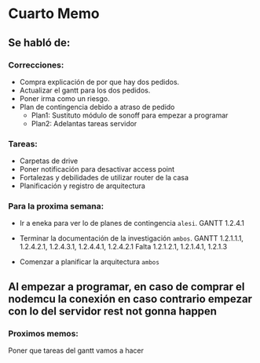 # Cuarto Memo

## Se habló de:

### Correcciones:

- Compra explicación de por que hay dos pedidos.
- Actualizar el gantt para los dos pedidos.
- Poner irma como un riesgo.
- Plan de contingencia debido a atraso de pedido
	- Plan1: Sustituto módulo de sonoff para empezar a programar
	- Plan2: Adelantas tareas servidor

### Tareas:
- Carpetas de drive
- Poner notificación para desactivar access point
- Fortalezas y debilidades de utilizar router de la casa 
- Planificación y registro de arquitectura

### Para la proxima semana:

- Ir a eneka para ver lo de planes de contingencia `alesi`. GANTT 1.2.4.1

- Terminar la documentación de la investigación `ambos`. GANTT 1.2.1.1.1, 1.2.4.2.1, 1.2.4.3.1, 1.2.4.4.1, 1.2.4.2.1
		Falta 1.2.1.2.1, 1.2.1.4.1, 1.2.1.3

- Comenzar a planificar la arquitectura `ambos`



## Al  empezar a programar, en caso de comprar el nodemcu la conexión en caso contrario empezar con lo del servidor rest not gonna happen


### Proximos memos:
Poner que tareas del gantt vamos a hacer